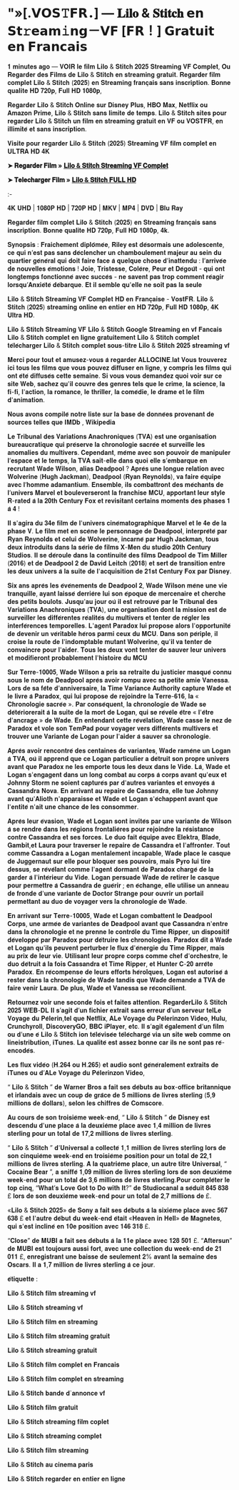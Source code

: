 # "»[.𝗩𝗢𝗦𝚃𝗙𝗥．] — 𝐋𝐢𝐥𝐨 & 𝐒𝐭𝐢𝐭𝐜𝐡 𝗲𝗻 𝗦𝘁𝚛𝗲𝗮𝗺𝚒𝗻𝗴－𝗩𝗙 [𝗙𝗥！] 𝗚𝗿𝗮𝘁𝘂𝗶𝘁 𝗲𝗻 𝗙𝗿𝗮𝗻𝗰𝗮𝗶𝘀
𝟏 𝐦𝐢𝐧𝐮𝐭𝐞𝐬 𝐚𝐠𝐨 — 𝐕𝐎𝐈𝐑 𝐥𝐞 𝐟𝐢𝐥𝐦 𝐋𝐢𝐥𝐨 & 𝐒𝐭𝐢𝐭𝐜𝐡 𝟐𝟎𝟐𝟓 𝐒𝐭𝐫𝐞𝐚𝐦𝐢𝐧𝐠 𝐕𝐅 𝐂𝐨𝐦𝐩𝐥𝐞𝐭, 𝐎𝐮 𝐑𝐞𝐠𝐚𝐫𝐝𝐞𝐫 𝐝𝐞𝐬 𝐅𝐢𝐥𝐦𝐬 𝐝𝐞 𝐋𝐢𝐥𝐨 & 𝐒𝐭𝐢𝐭𝐜𝐡 𝐞𝐧 𝐬𝐭𝐫𝐞𝐚𝐦𝐢𝐧𝐠 𝐠𝐫𝐚𝐭𝐮𝐢𝐭. 𝐑𝐞𝐠𝐚𝐫𝐝𝐞𝐫 𝐟𝐢𝐥𝐦 𝐜𝐨𝐦𝐩𝐥𝐞𝐭 𝐋𝐢𝐥𝐨 & 𝐒𝐭𝐢𝐭𝐜𝐡 (𝟐𝟎𝟐𝟓) 𝐞𝐧 𝐒𝐭𝐫𝐞𝐚𝐦𝐢𝐧𝐠 𝐟𝐫𝐚𝐧𝐜̧𝐚𝐢𝐬 𝐬𝐚𝐧𝐬 𝐢𝐧𝐬𝐜𝐫𝐢𝐩𝐭𝐢𝐨𝐧. 𝐁𝐨𝐧𝐧𝐞 𝐪𝐮𝐚𝐥𝐢𝐭𝐞 𝐇𝐃 𝟕𝟐𝟎𝐩, 𝐅𝐮𝐥𝐥 𝐇𝐃 𝟏𝟎𝟖𝟎𝐩,

𝐑𝐞𝐠𝐚𝐫𝐝𝐞𝐫 𝐋𝐢𝐥𝐨 & 𝐒𝐭𝐢𝐭𝐜𝐡 𝐎𝐧𝐥𝐢𝐧𝐞 𝐬𝐮𝐫 𝐃𝐢𝐬𝐧𝐞𝐲 𝐏𝐥𝐮𝐬, 𝐇𝐁𝐎 𝐌𝐚𝐱, 𝐍𝐞𝐭𝐟𝐥𝐢𝐱 𝐨𝐮 𝐀𝐦𝐚𝐳𝐨𝐧 𝐏𝐫𝐢𝐦𝐞, 𝐋𝐢𝐥𝐨 & 𝐒𝐭𝐢𝐭𝐜𝐡 𝐬𝐚𝐧𝐬 𝐥𝐢𝐦𝐢𝐭𝐞 𝐝𝐞 𝐭𝐞𝐦𝐩𝐬. 𝐋𝐢𝐥𝐨 & 𝐒𝐭𝐢𝐭𝐜𝐡 𝐬𝐢𝐭𝐞𝐬 𝐩𝐨𝐮𝐫 𝐫𝐞𝐠𝐚𝐫𝐝𝐞𝐫 𝐋𝐢𝐥𝐨 & 𝐒𝐭𝐢𝐭𝐜𝐡 𝐮𝐧 𝐟𝐢𝐥𝐦 𝐞𝐧 𝐬𝐭𝐫𝐞𝐚𝐦𝐢𝐧𝐠 𝐠𝐫𝐚𝐭𝐮𝐢𝐭 𝐞𝐧 𝐕𝐅 𝐨𝐮 𝐕𝐎𝐒𝐓𝐅𝐑, 𝐞𝐧 𝐢𝐥𝐥𝐢𝐦𝐢𝐭𝐞́ 𝐞𝐭 𝐬𝐚𝐧𝐬 𝐢𝐧𝐬𝐜𝐫𝐢𝐩𝐭𝐢𝐨𝐧.

𝐕𝐢𝐬𝐢𝐭𝐞 𝐩𝐨𝐮𝐫 𝐫𝐞𝐠𝐚𝐫𝐝𝐞𝐫 𝐋𝐢𝐥𝐨 & 𝐒𝐭𝐢𝐭𝐜𝐡 (𝟐𝟎𝟐𝟓) 𝐒𝐭𝐫𝐞𝐚𝐦𝐢𝐧𝐠 𝐕𝐅 𝐟𝐢𝐥𝐦 𝐜𝐨𝐦𝐩𝐥𝐞𝐭 𝐞𝐧 𝐔𝐋𝐓𝐑𝐀 𝐇𝐃 𝟒𝐊

**➤ 𝐑𝐞𝐠𝐚𝐫𝐝𝐞𝐫 𝐅𝐢𝐥𝐦 » [𝐋𝐢𝐥𝐨 & 𝐒𝐭𝐢𝐭𝐜𝐡 𝐒𝐭𝐫𝐞𝐚𝐦𝐢𝐧𝐠 𝐕𝐅 𝐂𝐨𝐦𝐩𝐥𝐞𝐭](https://cutt.ly/1rW2MQA9)**

**➤ 𝐓𝐞𝐥𝐞𝐜𝐡𝐚𝐫𝐠𝐞𝐫 𝐅𝐢𝐥𝐦 » [𝐋𝐢𝐥𝐨 & 𝐒𝐭𝐢𝐭𝐜𝐡 𝐅𝐔𝐋𝐋 𝐇𝐃](https://cutt.ly/1rW2MQA9)**

:-

𝟒𝐊 𝐔𝐇𝐃 | 𝟏𝟎𝟖𝟎𝐏 𝐇𝐃 | 𝟕𝟐𝟎𝐏 𝐇𝐃 | 𝐌𝐊𝐕 | 𝐌𝐏𝟒 | 𝐃𝐕𝐃 | 𝐁𝐥𝐮 𝐑𝐚𝐲

𝐑𝐞𝐠𝐚𝐫𝐝𝐞𝐫 𝐟𝐢𝐥𝐦 𝐜𝐨𝐦𝐩𝐥𝐞𝐭 𝐋𝐢𝐥𝐨 & 𝐒𝐭𝐢𝐭𝐜𝐡 (𝟐𝟎𝟐𝟓) 𝐞𝐧 𝐒𝐭𝐫𝐞𝐚𝐦𝐢𝐧𝐠 𝐟𝐫𝐚𝐧𝐜̧𝐚𝐢𝐬 𝐬𝐚𝐧𝐬 𝐢𝐧𝐬𝐜𝐫𝐢𝐩𝐭𝐢𝐨𝐧. 𝐁𝐨𝐧𝐧𝐞 𝐪𝐮𝐚𝐥𝐢𝐭𝐞 𝐇𝐃 𝟕𝟐𝟎𝐩, 𝐅𝐮𝐥𝐥 𝐇𝐃 𝟏𝟎𝟖𝟎𝐩, 𝟒𝐤.

𝐒𝐲𝐧𝐨𝐩𝐬𝐢𝐬 : 𝐅𝐫𝐚𝐢𝐜𝐡𝐞𝐦𝐞𝐧𝐭 𝐝𝐢𝐩𝐥𝐨̂𝐦𝐞́𝐞, 𝐑𝐢𝐥𝐞𝐲 𝐞𝐬𝐭 𝐝𝐞́𝐬𝐨𝐫𝐦𝐚𝐢𝐬 𝐮𝐧𝐞 𝐚𝐝𝐨𝐥𝐞𝐬𝐜𝐞𝐧𝐭𝐞, 𝐜𝐞 𝐪𝐮𝐢 𝐧’𝐞𝐬𝐭 𝐩𝐚𝐬 𝐬𝐚𝐧𝐬 𝐝𝐞́𝐜𝐥𝐞𝐧𝐜𝐡𝐞𝐫 𝐮𝐧 𝐜𝐡𝐚𝐦𝐛𝐨𝐮𝐥𝐞𝐦𝐞𝐧𝐭 𝐦𝐚𝐣𝐞𝐮𝐫 𝐚𝐮 𝐬𝐞𝐢𝐧 𝐝𝐮 𝐪𝐮𝐚𝐫𝐭𝐢𝐞𝐫 𝐠𝐞́𝐧𝐞́𝐫𝐚𝐥 𝐪𝐮𝐢 𝐝𝐨𝐢𝐭 𝐟𝐚𝐢𝐫𝐞 𝐟𝐚𝐜𝐞 𝐚̀ 𝐪𝐮𝐞𝐥𝐪𝐮𝐞 𝐜𝐡𝐨𝐬𝐞 𝐝’𝐢𝐧𝐚𝐭𝐭𝐞𝐧𝐝𝐮 : 𝐥’𝐚𝐫𝐫𝐢𝐯𝐞́𝐞 𝐝𝐞 𝐧𝐨𝐮𝐯𝐞𝐥𝐥𝐞𝐬 𝐞́𝐦𝐨𝐭𝐢𝐨𝐧𝐬 ! 𝐉𝐨𝐢𝐞, 𝐓𝐫𝐢𝐬𝐭𝐞𝐬𝐬𝐞, 𝐂𝐨𝐥𝐞̀𝐫𝐞, 𝐏𝐞𝐮𝐫 𝐞𝐭 𝐃𝐞́𝐠𝐨𝐮̂𝐭 - 𝐪𝐮𝐢 𝐨𝐧𝐭 𝐥𝐨𝐧𝐠𝐭𝐞𝐦𝐩𝐬 𝐟𝐨𝐧𝐜𝐭𝐢𝐨𝐧𝐧𝐞́ 𝐚𝐯𝐞𝐜 𝐬𝐮𝐜𝐜𝐞̀𝐬 - 𝐧𝐞 𝐬𝐚𝐯𝐞𝐧𝐭 𝐩𝐚𝐬 𝐭𝐫𝐨𝐩 𝐜𝐨𝐦𝐦𝐞𝐧𝐭 𝐫𝐞́𝐚𝐠𝐢𝐫 𝐥𝐨𝐫𝐬𝐪𝐮’𝐀𝐧𝐱𝐢𝐞́𝐭𝐞́ 𝐝𝐞́𝐛𝐚𝐫𝐪𝐮𝐞. 𝐄𝐭 𝐢𝐥 𝐬𝐞𝐦𝐛𝐥𝐞 𝐪𝐮'𝐞𝐥𝐥𝐞 𝐧𝐞 𝐬𝐨𝐢𝐭 𝐩𝐚𝐬 𝐥𝐚 𝐬𝐞𝐮𝐥𝐞

𝐋𝐢𝐥𝐨 & 𝐒𝐭𝐢𝐭𝐜𝐡 𝐒𝐭𝐫𝐞𝐚𝐦𝐢𝐧𝐠 𝐕𝐅 𝐂𝐨𝐦𝐩𝐥𝐞𝐭 𝐇𝐃 𝐞𝐧 𝐅𝐫𝐚𝐧𝐜̧𝐚𝐢𝐬𝐞 - 𝐕𝐨𝐬𝐭𝐅𝐑. 𝐋𝐢𝐥𝐨 & 𝐒𝐭𝐢𝐭𝐜𝐡 (𝟐𝟎𝟐𝟓) 𝐬𝐭𝐫𝐞𝐚𝐦𝐢𝐧𝐠 𝐨𝐧𝐥𝐢𝐧𝐞 𝐞𝐧 𝐞𝐧𝐭𝐢𝐞𝐫 𝐞𝐧 𝐇𝐃 𝟕𝟐𝟎𝐩, 𝐅𝐮𝐥𝐥 𝐇𝐃 𝟏𝟎𝟖𝟎𝐩, 𝟒𝐊 𝐔𝐥𝐭𝐫𝐚 𝐇𝐃.

𝐋𝐢𝐥𝐨 & 𝐒𝐭𝐢𝐭𝐜𝐡 𝐒𝐭𝐫𝐞𝐚𝐦𝐢𝐧𝐠 𝐕𝐅
𝐋𝐢𝐥𝐨 & 𝐒𝐭𝐢𝐭𝐜𝐡 𝐆𝐨𝐨𝐠𝐥𝐞 𝐒𝐭𝐫𝐞𝐚𝐦𝐢𝐧𝐠 𝐞𝐧 𝐯𝐟 𝐅𝐚𝐧𝐜𝐚𝐢𝐬
𝐋𝐢𝐥𝐨 & 𝐒𝐭𝐢𝐭𝐜𝐡 𝐜𝐨𝐦𝐩𝐥𝐞𝐭 𝐞𝐧 𝐥𝐢𝐠𝐧𝐞 𝐠𝐫𝐚𝐭𝐮𝐢𝐭𝐞𝐦𝐞𝐧𝐭
𝐋𝐢𝐥𝐨 & 𝐒𝐭𝐢𝐭𝐜𝐡 𝐜𝐨𝐦𝐩𝐥𝐞𝐭 𝐭𝐞́𝐥𝐞́𝐜𝐡𝐚𝐫𝐠𝐞𝐫
𝐋𝐢𝐥𝐨 & 𝐒𝐭𝐢𝐭𝐜𝐡 𝐜𝐨𝐦𝐩𝐥𝐞𝐭 𝐬𝐨𝐮𝐬-𝐭𝐢𝐭𝐫𝐞
𝐋𝐢𝐥𝐨 & 𝐒𝐭𝐢𝐭𝐜𝐡 𝟐𝟎𝟐𝟓 𝐬𝐭𝐫𝐞𝐚𝐦𝐢𝐧𝐠 𝐯𝐟

𝐌𝐞𝐫𝐜𝐢 𝐩𝐨𝐮𝐫 𝐭𝐨𝐮𝐭 𝐞𝐭 𝐚𝐦𝐮𝐬𝐞𝐳-𝐯𝐨𝐮𝐬 𝐚̀ 𝐫𝐞𝐠𝐚𝐫𝐝𝐞𝐫 𝐀𝐋𝐋𝐎𝐂𝐈𝐍𝐄.𝐥𝐚𝐭
𝐕𝐨𝐮𝐬 𝐭𝐫𝐨𝐮𝐯𝐞𝐫𝐞𝐳 𝐢𝐜𝐢 𝐭𝐨𝐮𝐬 𝐥𝐞𝐬 𝐟𝐢𝐥𝐦𝐬 𝐪𝐮𝐞 𝐯𝐨𝐮𝐬 𝐩𝐨𝐮𝐯𝐞𝐳 𝐝𝐢𝐟𝐟𝐮𝐬𝐞𝐫 𝐞𝐧 𝐥𝐢𝐠𝐧𝐞, 𝐲 𝐜𝐨𝐦𝐩𝐫𝐢𝐬 𝐥𝐞𝐬 𝐟𝐢𝐥𝐦𝐬 𝐪𝐮𝐢 𝐨𝐧𝐭 𝐞́𝐭𝐞́ 𝐝𝐢𝐟𝐟𝐮𝐬𝐞́𝐬 𝐜𝐞𝐭𝐭𝐞 𝐬𝐞𝐦𝐚𝐢𝐧𝐞. 𝐒𝐢 𝐯𝐨𝐮𝐬 𝐯𝐨𝐮𝐬 𝐝𝐞𝐦𝐚𝐧𝐝𝐞𝐳 𝐪𝐮𝐨𝐢 𝐯𝐨𝐢𝐫 𝐬𝐮𝐫 𝐜𝐞 𝐬𝐢𝐭𝐞 𝐖𝐞𝐛, 𝐬𝐚𝐜𝐡𝐞𝐳 𝐪𝐮'𝐢𝐥 𝐜𝐨𝐮𝐯𝐫𝐞 𝐝𝐞𝐬 𝐠𝐞𝐧𝐫𝐞𝐬 𝐭𝐞𝐥𝐬 𝐪𝐮𝐞 𝐥𝐞 𝐜𝐫𝐢𝐦𝐞, 𝐥𝐚 𝐬𝐜𝐢𝐞𝐧𝐜𝐞, 𝐥𝐚 𝐟𝐢-𝐟𝐢, 𝐥'𝐚𝐜𝐭𝐢𝐨𝐧, 𝐥𝐚 𝐫𝐨𝐦𝐚𝐧𝐜𝐞, 𝐥𝐞 𝐭𝐡𝐫𝐢𝐥𝐥𝐞𝐫, 𝐥𝐚 𝐜𝐨𝐦𝐞́𝐝𝐢𝐞, 𝐥𝐞 𝐝𝐫𝐚𝐦𝐞 𝐞𝐭 𝐥𝐞 𝐟𝐢𝐥𝐦 𝐝'𝐚𝐧𝐢𝐦𝐚𝐭𝐢𝐨𝐧.

𝐍𝐨𝐮𝐬 𝐚𝐯𝐨𝐧𝐬 𝐜𝐨𝐦𝐩𝐢𝐥𝐞́ 𝐧𝐨𝐭𝐫𝐞 𝐥𝐢𝐬𝐭𝐞 𝐬𝐮𝐫 𝐥𝐚 𝐛𝐚𝐬𝐞 𝐝𝐞 𝐝𝐨𝐧𝐧𝐞́𝐞𝐬 𝐩𝐫𝐨𝐯𝐞𝐧𝐚𝐧𝐭 𝐝𝐞 𝐬𝐨𝐮𝐫𝐜𝐞𝐬 𝐭𝐞𝐥𝐥𝐞𝐬 𝐪𝐮𝐞 𝐈𝐌𝐃𝐛 , 𝐖𝐢𝐤𝐢𝐩𝐞𝐝𝐢𝐚

𝐋𝐞 𝐓𝐫𝐢𝐛𝐮𝐧𝐚𝐥 𝐝𝐞𝐬 𝐕𝐚𝐫𝐢𝐚𝐭𝐢𝐨𝐧𝐬 𝐀𝐧𝐚𝐜𝐡𝐫𝐨𝐧𝐢𝐪𝐮𝐞𝐬 (𝐓𝐕𝐀) 𝐞𝐬𝐭 𝐮𝐧𝐞 𝐨𝐫𝐠𝐚𝐧𝐢𝐬𝐚𝐭𝐢𝐨𝐧 𝐛𝐮𝐫𝐞𝐚𝐮𝐜𝐫𝐚𝐭𝐢𝐪𝐮𝐞 𝐪𝐮𝐢 𝐩𝐫𝐞́𝐬𝐞𝐫𝐯𝐞 𝐥𝐚 𝐜𝐡𝐫𝐨𝐧𝐨𝐥𝐨𝐠𝐢𝐞 𝐬𝐚𝐜𝐫𝐞́𝐞 𝐞𝐭 𝐬𝐮𝐫𝐯𝐞𝐢𝐥𝐥𝐞 𝐥𝐞𝐬 𝐚𝐧𝐨𝐦𝐚𝐥𝐢𝐞𝐬 𝐝𝐮 𝐦𝐮𝐥𝐭𝐢𝐯𝐞𝐫𝐬. 𝐂𝐞𝐩𝐞𝐧𝐝𝐚𝐧𝐭, 𝐦𝐞̂𝐦𝐞 𝐚𝐯𝐞𝐜 𝐬𝐨𝐧 𝐩𝐨𝐮𝐯𝐨𝐢𝐫 𝐝𝐞 𝐦𝐚𝐧𝐢𝐩𝐮𝐥𝐞𝐫 𝐥’𝐞𝐬𝐩𝐚𝐜𝐞 𝐞𝐭 𝐥𝐞 𝐭𝐞𝐦𝐩𝐬, 𝐥𝐚 𝐓𝐕𝐀 𝐬𝐚𝐢𝐭-𝐞𝐥𝐥𝐞 𝐝𝐚𝐧𝐬 𝐪𝐮𝐨𝐢 𝐞𝐥𝐥𝐞 𝐬’𝐞𝐦𝐛𝐚𝐫𝐪𝐮𝐞 𝐞𝐧 𝐫𝐞𝐜𝐫𝐮𝐭𝐚𝐧𝐭 𝐖𝐚𝐝𝐞 𝐖𝐢𝐥𝐬𝐨𝐧, 𝐚𝐥𝐢𝐚𝐬 𝐃𝐞𝐚𝐝𝐩𝐨𝐨𝐥 ? 𝐀𝐩𝐫𝐞̀𝐬 𝐮𝐧𝐞 𝐥𝐨𝐧𝐠𝐮𝐞 𝐫𝐞𝐥𝐚𝐭𝐢𝐨𝐧 𝐚𝐯𝐞𝐜 𝐖𝐨𝐥𝐯𝐞𝐫𝐢𝐧𝐞 (𝐇𝐮𝐠𝐡 𝐉𝐚𝐜𝐤𝐦𝐚𝐧), 𝐃𝐞𝐚𝐝𝐩𝐨𝐨𝐥 (𝐑𝐲𝐚𝐧 𝐑𝐞𝐲𝐧𝐨𝐥𝐝𝐬), 𝐯𝐚 𝐟𝐚𝐢𝐫𝐞 𝐞́𝐪𝐮𝐢𝐩𝐞 𝐚𝐯𝐞𝐜 𝐥’𝐡𝐨𝐦𝐦𝐞 𝐚𝐝𝐚𝐦𝐚𝐧𝐭𝐢𝐮𝐦. 𝐄𝐧𝐬𝐞𝐦𝐛𝐥𝐞, 𝐢𝐥𝐬 𝐜𝐨𝐦𝐛𝐚𝐭𝐭𝐫𝐨𝐧𝐭 𝐝𝐞𝐬 𝐦𝐞́𝐜𝐡𝐚𝐧𝐭𝐬 𝐝𝐞 𝐥’𝐮𝐧𝐢𝐯𝐞𝐫𝐬 𝐌𝐚𝐫𝐯𝐞𝐥 𝐞𝐭 𝐛𝐨𝐮𝐥𝐞𝐯𝐞𝐫𝐬𝐞𝐫𝐨𝐧𝐭 𝐥𝐚 𝐟𝐫𝐚𝐧𝐜𝐡𝐢𝐬𝐞 𝐌𝐂𝐔, 𝐚𝐩𝐩𝐨𝐫𝐭𝐚𝐧𝐭 𝐥𝐞𝐮𝐫 𝐬𝐭𝐲𝐥𝐞 𝐑-𝐫𝐚𝐭𝐞𝐝 𝐚̀ 𝐥𝐚 𝟐𝟎𝐭𝐡 𝐂𝐞𝐧𝐭𝐮𝐫𝐲 𝐅𝐨𝐱 𝐞𝐭 𝐫𝐞𝐯𝐢𝐬𝐢𝐭𝐚𝐧𝐭 𝐜𝐞𝐫𝐭𝐚𝐢𝐧𝐬 𝐦𝐨𝐦𝐞𝐧𝐭𝐬 𝐝𝐞𝐬 𝐩𝐡𝐚𝐬𝐞𝐬 𝟏 𝐚̀ 𝟒 !

𝐈𝐥 𝐬'𝐚𝐠𝐢𝐫𝐚 𝐝𝐮 𝟑𝟒𝐞 𝐟𝐢𝐥𝐦 𝐝𝐞 𝐥'𝐮𝐧𝐢𝐯𝐞𝐫𝐬 𝐜𝐢𝐧𝐞́𝐦𝐚𝐭𝐨𝐠𝐫𝐚𝐩𝐡𝐢𝐪𝐮𝐞 𝐌𝐚𝐫𝐯𝐞𝐥 𝐞𝐭 𝐥𝐞 𝟒𝐞 𝐝𝐞 𝐥𝐚 𝐩𝐡𝐚𝐬𝐞 𝐕. 𝐋𝐞 𝐟𝐢𝐥𝐦 𝐦𝐞𝐭 𝐞𝐧 𝐬𝐜𝐞̀𝐧𝐞 𝐥𝐞 𝐩𝐞𝐫𝐬𝐨𝐧𝐧𝐚𝐠𝐞 𝐝𝐞 𝐃𝐞𝐚𝐝𝐩𝐨𝐨𝐥, 𝐢𝐧𝐭𝐞𝐫𝐩𝐫𝐞́𝐭𝐞́ 𝐩𝐚𝐫 𝐑𝐲𝐚𝐧 𝐑𝐞𝐲𝐧𝐨𝐥𝐝𝐬 𝐞𝐭 𝐜𝐞𝐥𝐮𝐢 𝐝𝐞 𝐖𝐨𝐥𝐯𝐞𝐫𝐢𝐧𝐞, 𝐢𝐧𝐜𝐚𝐫𝐧𝐞́ 𝐩𝐚𝐫 𝐇𝐮𝐠𝐡 𝐉𝐚𝐜𝐤𝐦𝐚𝐧, 𝐭𝐨𝐮𝐬 𝐝𝐞𝐮𝐱 𝐢𝐧𝐭𝐫𝐨𝐝𝐮𝐢𝐭𝐬 𝐝𝐚𝐧𝐬 𝐥𝐚 𝐬𝐞́𝐫𝐢𝐞 𝐝𝐞 𝐟𝐢𝐥𝐦𝐬 𝐗-𝐌𝐞𝐧 𝐝𝐮 𝐬𝐭𝐮𝐝𝐢𝐨 𝟐𝟎𝐭𝐡 𝐂𝐞𝐧𝐭𝐮𝐫𝐲 𝐒𝐭𝐮𝐝𝐢𝐨𝐬. 𝐈𝐥 𝐬𝐞 𝐝𝐞́𝐫𝐨𝐮𝐥𝐞 𝐝𝐚𝐧𝐬 𝐥𝐚 𝐜𝐨𝐧𝐭𝐢𝐧𝐮𝐢𝐭𝐞́ 𝐝𝐞𝐬 𝐟𝐢𝐥𝐦𝐬 𝐃𝐞𝐚𝐝𝐩𝐨𝐨𝐥 𝐝𝐞 𝐓𝐢𝐦 𝐌𝐢𝐥𝐥𝐞𝐫 (𝟐𝟎𝟏𝟔) 𝐞𝐭 𝐝𝐞 𝐃𝐞𝐚𝐝𝐩𝐨𝐨𝐥 𝟐 𝐝𝐞 𝐃𝐚𝐯𝐢𝐝 𝐋𝐞𝐢𝐭𝐜𝐡 (𝟐𝟎𝟏𝟖) 𝐞𝐭 𝐬𝐞𝐫𝐭 𝐝𝐞 𝐭𝐫𝐚𝐧𝐬𝐢𝐭𝐢𝐨𝐧 𝐞𝐧𝐭𝐫𝐞 𝐥𝐞𝐬 𝐝𝐞𝐮𝐱 𝐮𝐧𝐢𝐯𝐞𝐫𝐬 𝐚̀ 𝐥𝐚 𝐬𝐮𝐢𝐭𝐞 𝐝𝐞 𝐥'𝐚𝐜𝐪𝐮𝐢𝐬𝐢𝐭𝐢𝐨𝐧 𝐝𝐞 𝟐𝟏𝐬𝐭 𝐂𝐞𝐧𝐭𝐮𝐫𝐲 𝐅𝐨𝐱 𝐩𝐚𝐫 𝐃𝐢𝐬𝐧𝐞𝐲.

𝐒𝐢𝐱 𝐚𝐧𝐬 𝐚𝐩𝐫𝐞̀𝐬 𝐥𝐞𝐬 𝐞́𝐯𝐞́𝐧𝐞𝐦𝐞𝐧𝐭𝐬 𝐝𝐞 𝐃𝐞𝐚𝐝𝐩𝐨𝐨𝐥 𝟐, 𝐖𝐚𝐝𝐞 𝐖𝐢𝐥𝐬𝐨𝐧 𝐦𝐞̀𝐧𝐞 𝐮𝐧𝐞 𝐯𝐢𝐞 𝐭𝐫𝐚𝐧𝐪𝐮𝐢𝐥𝐥𝐞, 𝐚𝐲𝐚𝐧𝐭 𝐥𝐚𝐢𝐬𝐬𝐞́ 𝐝𝐞𝐫𝐫𝐢𝐞̀𝐫𝐞 𝐥𝐮𝐢 𝐬𝐨𝐧 𝐞́𝐩𝐨𝐪𝐮𝐞 𝐝𝐞 𝐦𝐞𝐫𝐜𝐞𝐧𝐚𝐢𝐫𝐞 𝐞𝐭 𝐜𝐡𝐞𝐫𝐜𝐡𝐞 𝐝𝐞𝐬 𝐩𝐞𝐭𝐢𝐭𝐬 𝐛𝐨𝐮𝐥𝐨𝐭𝐬. 𝐉𝐮𝐬𝐪𝐮'𝐚𝐮 𝐣𝐨𝐮𝐫 𝐨𝐮̀ 𝐢𝐥 𝐞𝐬𝐭 𝐫𝐞𝐭𝐫𝐨𝐮𝐯𝐞́ 𝐩𝐚𝐫 𝐥𝐞 𝐓𝐫𝐢𝐛𝐮𝐧𝐚𝐥 𝐝𝐞𝐬 𝐕𝐚𝐫𝐢𝐚𝐭𝐢𝐨𝐧𝐬 𝐀𝐧𝐚𝐜𝐡𝐫𝐨𝐧𝐢𝐪𝐮𝐞𝐬 (𝐓𝐕𝐀), 𝐮𝐧𝐞 𝐨𝐫𝐠𝐚𝐧𝐢𝐬𝐚𝐭𝐢𝐨𝐧 𝐝𝐨𝐧𝐭 𝐥𝐚 𝐦𝐢𝐬𝐬𝐢𝐨𝐧 𝐞𝐬𝐭 𝐝𝐞 𝐬𝐮𝐫𝐯𝐞𝐢𝐥𝐥𝐞𝐫 𝐥𝐞𝐬 𝐝𝐢𝐟𝐟𝐞́𝐫𝐞𝐧𝐭𝐞𝐬 𝐫𝐞́𝐚𝐥𝐢𝐭𝐞́𝐬 𝐝𝐮 𝐦𝐮𝐥𝐭𝐢𝐯𝐞𝐫𝐬 𝐞𝐭 𝐭𝐞𝐧𝐭𝐞𝐫 𝐝𝐞 𝐫𝐞́𝐠𝐥𝐞𝐫 𝐥𝐞𝐬 𝐢𝐧𝐭𝐞𝐫𝐟𝐞́𝐫𝐞𝐧𝐜𝐞𝐬 𝐭𝐞𝐦𝐩𝐨𝐫𝐞𝐥𝐥𝐞𝐬. 𝐋'𝐚𝐠𝐞𝐧𝐭 𝐏𝐚𝐫𝐚𝐝𝐨𝐱 𝐥𝐮𝐢 𝐩𝐫𝐨𝐩𝐨𝐬𝐞 𝐚𝐥𝐨𝐫𝐬 𝐥'𝐨𝐩𝐩𝐨𝐫𝐭𝐮𝐧𝐢𝐭𝐞́ 𝐝𝐞 𝐝𝐞𝐯𝐞𝐧𝐢𝐫 𝐮𝐧 𝐯𝐞́𝐫𝐢𝐭𝐚𝐛𝐥𝐞 𝐡𝐞́𝐫𝐨𝐬 𝐩𝐚𝐫𝐦𝐢 𝐜𝐞𝐮𝐱 𝐝𝐮 𝐌𝐂𝐔. 𝐃𝐚𝐧𝐬 𝐬𝐨𝐧 𝐩𝐞́𝐫𝐢𝐩𝐥𝐞, 𝐢𝐥 𝐜𝐫𝐨𝐢𝐬𝐞 𝐥𝐚 𝐫𝐨𝐮𝐭𝐞 𝐝𝐞 𝐥'𝐢𝐧𝐝𝐨𝐦𝐩𝐭𝐚𝐛𝐥𝐞 𝐦𝐮𝐭𝐚𝐧𝐭 𝐖𝐨𝐥𝐯𝐞𝐫𝐢𝐧𝐞, 𝐪𝐮'𝐢𝐥 𝐯𝐚 𝐭𝐞𝐧𝐭𝐞𝐫 𝐝𝐞 𝐜𝐨𝐧𝐯𝐚𝐢𝐧𝐜𝐫𝐞 𝐩𝐨𝐮𝐫 𝐥'𝐚𝐢𝐝𝐞𝐫. 𝐓𝐨𝐮𝐬 𝐥𝐞𝐬 𝐝𝐞𝐮𝐱 𝐯𝐨𝐧𝐭 𝐭𝐞𝐧𝐭𝐞𝐫 𝐝𝐞 𝐬𝐚𝐮𝐯𝐞𝐫 𝐥𝐞𝐮𝐫 𝐮𝐧𝐢𝐯𝐞𝐫𝐬 𝐞𝐭 𝐦𝐨𝐝𝐢𝐟𝐢𝐞𝐫𝐨𝐧𝐭 𝐩𝐫𝐨𝐛𝐚𝐛𝐥𝐞𝐦𝐞𝐧𝐭 𝐥'𝐡𝐢𝐬𝐭𝐨𝐢𝐫𝐞 𝐝𝐮 𝐌𝐂𝐔

𝐒𝐮𝐫 𝐓𝐞𝐫𝐫𝐞-𝟏𝟎𝟎𝟎𝟓, 𝐖𝐚𝐝𝐞 𝐖𝐢𝐥𝐬𝐨𝐧 𝐚 𝐩𝐫𝐢𝐬 𝐬𝐚 𝐫𝐞𝐭𝐫𝐚𝐢𝐭𝐞 𝐝𝐮 𝐣𝐮𝐬𝐭𝐢𝐜𝐢𝐞𝐫 𝐦𝐚𝐬𝐪𝐮𝐞́ 𝐜𝐨𝐧𝐧𝐮 𝐬𝐨𝐮𝐬 𝐥𝐞 𝐧𝐨𝐦 𝐝𝐞 𝐃𝐞𝐚𝐝𝐩𝐨𝐨𝐥 𝐚𝐩𝐫𝐞̀𝐬 𝐚𝐯𝐨𝐢𝐫 𝐫𝐨𝐦𝐩𝐮 𝐚𝐯𝐞𝐜 𝐬𝐚 𝐩𝐞𝐭𝐢𝐭𝐞 𝐚𝐦𝐢𝐞 𝐕𝐚𝐧𝐞𝐬𝐬𝐚. 𝐋𝐨𝐫𝐬 𝐝𝐞 𝐬𝐚 𝐟𝐞̂𝐭𝐞 𝐝'𝐚𝐧𝐧𝐢𝐯𝐞𝐫𝐬𝐚𝐢𝐫𝐞, 𝐥𝐚 𝐓𝐢𝐦𝐞 𝐕𝐚𝐫𝐢𝐚𝐧𝐜𝐞 𝐀𝐮𝐭𝐡𝐨𝐫𝐢𝐭𝐲 𝐜𝐚𝐩𝐭𝐮𝐫𝐞 𝐖𝐚𝐝𝐞 𝐞𝐭 𝐥𝐞 𝐥𝐢𝐯𝐫𝐞 𝐚̀ 𝐏𝐚𝐫𝐚𝐝𝐨𝐱, 𝐪𝐮𝐢 𝐥𝐮𝐢 𝐩𝐫𝐨𝐩𝐨𝐬𝐞 𝐝𝐞 𝐫𝐞𝐣𝐨𝐢𝐧𝐝𝐫𝐞 𝐥𝐚 𝐓𝐞𝐫𝐫𝐞-𝟔𝟏𝟔, 𝐥𝐚 « 𝐂𝐡𝐫𝐨𝐧𝐨𝐥𝐨𝐠𝐢𝐞 𝐬𝐚𝐜𝐫𝐞́𝐞 ». 𝐏𝐚𝐫 𝐜𝐨𝐧𝐬𝐞́𝐪𝐮𝐞𝐧𝐭, 𝐥𝐚 𝐜𝐡𝐫𝐨𝐧𝐨𝐥𝐨𝐠𝐢𝐞 𝐝𝐞 𝐖𝐚𝐝𝐞 𝐬𝐞 𝐝𝐞́𝐭𝐞́𝐫𝐢𝐨𝐫𝐞𝐫𝐚𝐢𝐭 𝐚̀ 𝐥𝐚 𝐬𝐮𝐢𝐭𝐞 𝐝𝐞 𝐥𝐚 𝐦𝐨𝐫𝐭 𝐝𝐞 𝐋𝐨𝐠𝐚𝐧, 𝐪𝐮𝐢 𝐬𝐞 𝐫𝐞́𝐯𝐞̀𝐥𝐞 𝐞̂𝐭𝐫𝐞 « 𝐥'𝐞̂𝐭𝐫𝐞 𝐝'𝐚𝐧𝐜𝐫𝐚𝐠𝐞 » 𝐝𝐞 𝐖𝐚𝐝𝐞. 𝐄𝐧 𝐞𝐧𝐭𝐞𝐧𝐝𝐚𝐧𝐭 𝐜𝐞𝐭𝐭𝐞 𝐫𝐞́𝐯𝐞́𝐥𝐚𝐭𝐢𝐨𝐧, 𝐖𝐚𝐝𝐞 𝐜𝐚𝐬𝐬𝐞 𝐥𝐞 𝐧𝐞𝐳 𝐝𝐞 𝐏𝐚𝐫𝐚𝐝𝐨𝐱 𝐞𝐭 𝐯𝐨𝐥𝐞 𝐬𝐨𝐧 𝐓𝐞𝐦𝐏𝐚𝐝 𝐩𝐨𝐮𝐫 𝐯𝐨𝐲𝐚𝐠𝐞𝐫 𝐯𝐞𝐫𝐬 𝐝𝐢𝐟𝐟𝐞́𝐫𝐞𝐧𝐭𝐬 𝐦𝐮𝐥𝐭𝐢𝐯𝐞𝐫𝐬 𝐞𝐭 𝐭𝐫𝐨𝐮𝐯𝐞𝐫 𝐮𝐧𝐞 𝐕𝐚𝐫𝐢𝐚𝐧𝐭𝐞 𝐝𝐞 𝐋𝐨𝐠𝐚𝐧 𝐩𝐨𝐮𝐫 𝐥'𝐚𝐢𝐝𝐞𝐫 𝐚̀ 𝐬𝐚𝐮𝐯𝐞𝐫 𝐬𝐚 𝐜𝐡𝐫𝐨𝐧𝐨𝐥𝐨𝐠𝐢𝐞.

𝐀𝐩𝐫𝐞̀𝐬 𝐚𝐯𝐨𝐢𝐫 𝐫𝐞𝐧𝐜𝐨𝐧𝐭𝐫𝐞́ 𝐝𝐞𝐬 𝐜𝐞𝐧𝐭𝐚𝐢𝐧𝐞𝐬 𝐝𝐞 𝐯𝐚𝐫𝐢𝐚𝐧𝐭𝐞𝐬, 𝐖𝐚𝐝𝐞 𝐫𝐚𝐦𝐞̀𝐧𝐞 𝐮𝐧 𝐋𝐨𝐠𝐚𝐧 𝐚̀ 𝐓𝐕𝐀, 𝐨𝐮̀ 𝐢𝐥 𝐚𝐩𝐩𝐫𝐞𝐧𝐝 𝐪𝐮𝐞 𝐜𝐞 𝐋𝐨𝐠𝐚𝐧 𝐩𝐚𝐫𝐭𝐢𝐜𝐮𝐥𝐢𝐞𝐫 𝐚 𝐝𝐞́𝐭𝐫𝐮𝐢𝐭 𝐬𝐨𝐧 𝐩𝐫𝐨𝐩𝐫𝐞 𝐮𝐧𝐢𝐯𝐞𝐫𝐬 𝐚𝐯𝐚𝐧𝐭 𝐪𝐮𝐞 𝐏𝐚𝐫𝐚𝐝𝐨𝐱 𝐧𝐞 𝐥𝐞𝐬 𝐞𝐦𝐩𝐨𝐫𝐭𝐞 𝐭𝐨𝐮𝐬 𝐥𝐞𝐬 𝐝𝐞𝐮𝐱 𝐝𝐚𝐧𝐬 𝐥𝐞 𝐕𝐢𝐝𝐞. 𝐋𝐚̀, 𝐖𝐚𝐝𝐞 𝐞𝐭 𝐋𝐨𝐠𝐚𝐧 𝐬'𝐞𝐧𝐠𝐚𝐠𝐞𝐧𝐭 𝐝𝐚𝐧𝐬 𝐮𝐧 𝐥𝐨𝐧𝐠 𝐜𝐨𝐦𝐛𝐚𝐭 𝐚𝐮 𝐜𝐨𝐫𝐩𝐬 𝐚̀ 𝐜𝐨𝐫𝐩𝐬 𝐚𝐯𝐚𝐧𝐭 𝐪𝐮'𝐞𝐮𝐱 𝐞𝐭 𝐉𝐨𝐡𝐧𝐧𝐲 𝐒𝐭𝐨𝐫𝐦 𝐧𝐞 𝐬𝐨𝐢𝐞𝐧𝐭 𝐜𝐚𝐩𝐭𝐮𝐫𝐞́𝐬 𝐩𝐚𝐫 𝐝'𝐚𝐮𝐭𝐫𝐞𝐬 𝐯𝐚𝐫𝐢𝐚𝐧𝐭𝐞𝐬 𝐞𝐭 𝐞𝐧𝐯𝐨𝐲𝐞́𝐬 𝐚̀ 𝐂𝐚𝐬𝐬𝐚𝐧𝐝𝐫𝐚 𝐍𝐨𝐯𝐚. 𝐄𝐧 𝐚𝐫𝐫𝐢𝐯𝐚𝐧𝐭 𝐚𝐮 𝐫𝐞𝐩𝐚𝐢𝐫𝐞 𝐝𝐞 𝐂𝐚𝐬𝐬𝐚𝐧𝐝𝐫𝐚, 𝐞𝐥𝐥𝐞 𝐭𝐮𝐞 𝐉𝐨𝐡𝐧𝐧𝐲 𝐚𝐯𝐚𝐧𝐭 𝐪𝐮'𝐀𝐥𝐢𝐨𝐭𝐡 𝐧'𝐚𝐩𝐩𝐚𝐫𝐚𝐢𝐬𝐬𝐞 𝐞𝐭 𝐖𝐚𝐝𝐞 𝐞𝐭 𝐋𝐨𝐠𝐚𝐧 𝐬'𝐞́𝐜𝐡𝐚𝐩𝐩𝐞𝐧𝐭 𝐚𝐯𝐚𝐧𝐭 𝐪𝐮𝐞 𝐥'𝐞𝐧𝐭𝐢𝐭𝐞́ 𝐧'𝐚𝐢𝐭 𝐮𝐧𝐞 𝐜𝐡𝐚𝐧𝐜𝐞 𝐝𝐞 𝐥𝐞𝐬 𝐜𝐨𝐧𝐬𝐨𝐦𝐦𝐞𝐫.

𝐀𝐩𝐫𝐞̀𝐬 𝐥𝐞𝐮𝐫 𝐞́𝐯𝐚𝐬𝐢𝐨𝐧, 𝐖𝐚𝐝𝐞 𝐞𝐭 𝐋𝐨𝐠𝐚𝐧 𝐬𝐨𝐧𝐭 𝐢𝐧𝐯𝐢𝐭𝐞́𝐬 𝐩𝐚𝐫 𝐮𝐧𝐞 𝐯𝐚𝐫𝐢𝐚𝐧𝐭𝐞 𝐝𝐞 𝐖𝐢𝐥𝐬𝐨𝐧 𝐚̀ 𝐬𝐞 𝐫𝐞𝐧𝐝𝐫𝐞 𝐝𝐚𝐧𝐬 𝐥𝐞𝐬 𝐫𝐞́𝐠𝐢𝐨𝐧𝐬 𝐟𝐫𝐨𝐧𝐭𝐚𝐥𝐢𝐞̀𝐫𝐞𝐬 𝐩𝐨𝐮𝐫 𝐫𝐞𝐣𝐨𝐢𝐧𝐝𝐫𝐞 𝐥𝐚 𝐫𝐞́𝐬𝐢𝐬𝐭𝐚𝐧𝐜𝐞 𝐜𝐨𝐧𝐭𝐫𝐞 𝐂𝐚𝐬𝐬𝐚𝐧𝐝𝐫𝐚 𝐞𝐭 𝐬𝐞𝐬 𝐟𝐨𝐫𝐜𝐞𝐬. 𝐋𝐞 𝐝𝐮𝐨 𝐟𝐚𝐢𝐭 𝐞́𝐪𝐮𝐢𝐩𝐞 𝐚𝐯𝐞𝐜 𝐄𝐥𝐞𝐤𝐭𝐫𝐚, 𝐁𝐥𝐚𝐝𝐞, 𝐆𝐚𝐦𝐛𝐢𝐭,𝐞𝐭 𝐋𝐚𝐮𝐫𝐚 𝐩𝐨𝐮𝐫 𝐭𝐫𝐚𝐯𝐞𝐫𝐬𝐞𝐫 𝐥𝐞 𝐫𝐞𝐩𝐚𝐢𝐫𝐞 𝐝𝐞 𝐂𝐚𝐬𝐬𝐚𝐧𝐝𝐫𝐚 𝐞𝐭 𝐥'𝐚𝐟𝐟𝐫𝐨𝐧𝐭𝐞𝐫. 𝐓𝐨𝐮𝐭 𝐜𝐨𝐦𝐦𝐞 𝐂𝐚𝐬𝐬𝐚𝐧𝐝𝐫𝐚 𝐚 𝐋𝐨𝐠𝐚𝐧 𝐦𝐞𝐧𝐭𝐚𝐥𝐞𝐦𝐞𝐧𝐭 𝐢𝐧𝐜𝐚𝐩𝐚𝐛𝐥𝐞, 𝐖𝐚𝐝𝐞 𝐩𝐥𝐚𝐜𝐞 𝐥𝐞 𝐜𝐚𝐬𝐪𝐮𝐞 𝐝𝐞 𝐉𝐮𝐠𝐠𝐞𝐫𝐧𝐚𝐮𝐭 𝐬𝐮𝐫 𝐞𝐥𝐥𝐞 𝐩𝐨𝐮𝐫 𝐛𝐥𝐨𝐪𝐮𝐞𝐫 𝐬𝐞𝐬 𝐩𝐨𝐮𝐯𝐨𝐢𝐫𝐬, 𝐦𝐚𝐢𝐬 𝐏𝐲𝐫𝐨 𝐥𝐮𝐢 𝐭𝐢𝐫𝐞 𝐝𝐞𝐬𝐬𝐮𝐬, 𝐬𝐞 𝐫𝐞́𝐯𝐞́𝐥𝐚𝐧𝐭 𝐜𝐨𝐦𝐦𝐞 𝐥'𝐚𝐠𝐞𝐧𝐭 𝐝𝐨𝐫𝐦𝐚𝐧𝐭 𝐝𝐞 𝐏𝐚𝐫𝐚𝐝𝐨𝐱 𝐜𝐡𝐚𝐫𝐠𝐞́ 𝐝𝐞 𝐥𝐚 𝐠𝐚𝐫𝐝𝐞𝐫 𝐚̀ 𝐥'𝐢𝐧𝐭𝐞́𝐫𝐢𝐞𝐮𝐫 𝐝𝐮 𝐕𝐢𝐝𝐞. 𝐋𝐨𝐠𝐚𝐧 𝐩𝐞𝐫𝐬𝐮𝐚𝐝𝐞 𝐖𝐚𝐝𝐞 𝐝𝐞 𝐫𝐞𝐭𝐢𝐫𝐞𝐫 𝐥𝐞 𝐜𝐚𝐬𝐪𝐮𝐞 𝐩𝐨𝐮𝐫 𝐩𝐞𝐫𝐦𝐞𝐭𝐭𝐫𝐞 𝐚̀ 𝐂𝐚𝐬𝐬𝐚𝐧𝐝𝐫𝐚 𝐝𝐞 𝐠𝐮𝐞́𝐫𝐢𝐫 ; 𝐞𝐧 𝐞́𝐜𝐡𝐚𝐧𝐠𝐞, 𝐞𝐥𝐥𝐞 𝐮𝐭𝐢𝐥𝐢𝐬𝐞 𝐮𝐧 𝐚𝐧𝐧𝐞𝐚𝐮 𝐝𝐞 𝐟𝐫𝐨𝐧𝐝𝐞 𝐝'𝐮𝐧𝐞 𝐯𝐚𝐫𝐢𝐚𝐧𝐭𝐞 𝐝𝐞 𝐃𝐨𝐜𝐭𝐨𝐫 𝐒𝐭𝐫𝐚𝐧𝐠𝐞 𝐩𝐨𝐮𝐫 𝐨𝐮𝐯𝐫𝐢𝐫 𝐮𝐧 𝐩𝐨𝐫𝐭𝐚𝐢𝐥 𝐩𝐞𝐫𝐦𝐞𝐭𝐭𝐚𝐧𝐭 𝐚𝐮 𝐝𝐮𝐨 𝐝𝐞 𝐯𝐨𝐲𝐚𝐠𝐞𝐫 𝐯𝐞𝐫𝐬 𝐥𝐚 𝐜𝐡𝐫𝐨𝐧𝐨𝐥𝐨𝐠𝐢𝐞 𝐝𝐞 𝐖𝐚𝐝𝐞.

𝐄𝐧 𝐚𝐫𝐫𝐢𝐯𝐚𝐧𝐭 𝐬𝐮𝐫 𝐓𝐞𝐫𝐫𝐞-𝟏𝟎𝟎𝟎𝟓, 𝐖𝐚𝐝𝐞 𝐞𝐭 𝐋𝐨𝐠𝐚𝐧 𝐜𝐨𝐦𝐛𝐚𝐭𝐭𝐞𝐧𝐭 𝐥𝐞 𝐃𝐞𝐚𝐝𝐩𝐨𝐨𝐥 𝐂𝐨𝐫𝐩𝐬, 𝐮𝐧𝐞 𝐚𝐫𝐦𝐞́𝐞 𝐝𝐞 𝐯𝐚𝐫𝐢𝐚𝐧𝐭𝐞𝐬 𝐝𝐞 𝐃𝐞𝐚𝐝𝐩𝐨𝐨𝐥 𝐚𝐯𝐚𝐧𝐭 𝐪𝐮𝐞 𝐂𝐚𝐬𝐬𝐚𝐧𝐝𝐫𝐚 𝐧'𝐞𝐧𝐭𝐫𝐞 𝐝𝐚𝐧𝐬 𝐥𝐚 𝐜𝐡𝐫𝐨𝐧𝐨𝐥𝐨𝐠𝐢𝐞 𝐞𝐭 𝐧𝐞 𝐩𝐫𝐞𝐧𝐧𝐞 𝐥𝐞 𝐜𝐨𝐧𝐭𝐫𝐨̂𝐥𝐞 𝐝𝐮 𝐓𝐢𝐦𝐞 𝐑𝐢𝐩𝐩𝐞𝐫, 𝐮𝐧 𝐝𝐢𝐬𝐩𝐨𝐬𝐢𝐭𝐢𝐟 𝐝𝐞́𝐯𝐞𝐥𝐨𝐩𝐩𝐞́ 𝐩𝐚𝐫 𝐏𝐚𝐫𝐚𝐝𝐨𝐱 𝐩𝐨𝐮𝐫 𝐝𝐞́𝐭𝐫𝐮𝐢𝐫𝐞 𝐥𝐞𝐬 𝐜𝐡𝐫𝐨𝐧𝐨𝐥𝐨𝐠𝐢𝐞𝐬. 𝐏𝐚𝐫𝐚𝐝𝐨𝐱 𝐝𝐢𝐭 𝐚̀ 𝐖𝐚𝐝𝐞 𝐞𝐭 𝐋𝐨𝐠𝐚𝐧 𝐪𝐮'𝐢𝐥𝐬 𝐩𝐞𝐮𝐯𝐞𝐧𝐭 𝐩𝐞𝐫𝐭𝐮𝐫𝐛𝐞𝐫 𝐥𝐞 𝐟𝐥𝐮𝐱 𝐝'𝐞́𝐧𝐞𝐫𝐠𝐢𝐞 𝐝𝐮 𝐓𝐢𝐦𝐞 𝐑𝐢𝐩𝐩𝐞𝐫, 𝐦𝐚𝐢𝐬 𝐚𝐮 𝐩𝐫𝐢𝐱 𝐝𝐞 𝐥𝐞𝐮𝐫 𝐯𝐢𝐞. 𝐔𝐭𝐢𝐥𝐢𝐬𝐚𝐧𝐭 𝐥𝐞𝐮𝐫 𝐩𝐫𝐨𝐩𝐫𝐞 𝐜𝐨𝐫𝐩𝐬 𝐜𝐨𝐦𝐦𝐞 𝐜𝐡𝐞𝐟 𝐝'𝐨𝐫𝐜𝐡𝐞𝐬𝐭𝐫𝐞, 𝐥𝐞 𝐝𝐮𝐨 𝐝𝐞́𝐭𝐫𝐮𝐢𝐭 𝐚̀ 𝐥𝐚 𝐟𝐨𝐢𝐬 𝐂𝐚𝐬𝐬𝐚𝐧𝐝𝐫𝐚 𝐞𝐭 𝐓𝐢𝐦𝐞 𝐑𝐢𝐩𝐩𝐞𝐫, 𝐞𝐭 𝐇𝐮𝐧𝐭𝐞𝐫 𝐂-𝟐𝟎 𝐚𝐫𝐫𝐞̂𝐭𝐞 𝐏𝐚𝐫𝐚𝐝𝐨𝐱. 𝐄𝐧 𝐫𝐞́𝐜𝐨𝐦𝐩𝐞𝐧𝐬𝐞 𝐝𝐞 𝐥𝐞𝐮𝐫𝐬 𝐞𝐟𝐟𝐨𝐫𝐭𝐬 𝐡𝐞́𝐫𝐨𝐢̈𝐪𝐮𝐞𝐬, 𝐋𝐨𝐠𝐚𝐧 𝐞𝐬𝐭 𝐚𝐮𝐭𝐨𝐫𝐢𝐬𝐞́ 𝐚̀ 𝐫𝐞𝐬𝐭𝐞𝐫 𝐝𝐚𝐧𝐬 𝐥𝐚 𝐜𝐡𝐫𝐨𝐧𝐨𝐥𝐨𝐠𝐢𝐞 𝐝𝐞 𝐖𝐚𝐝𝐞 𝐭𝐚𝐧𝐝𝐢𝐬 𝐪𝐮𝐞 𝐖𝐚𝐝𝐞 𝐝𝐞𝐦𝐚𝐧𝐝𝐞 𝐚̀ 𝐓𝐕𝐀 𝐝𝐞 𝐟𝐚𝐢𝐫𝐞 𝐯𝐞𝐧𝐢𝐫 𝐋𝐚𝐮𝐫𝐚. 𝐃𝐞 𝐩𝐥𝐮𝐬, 𝐖𝐚𝐝𝐞 𝐞𝐭 𝐕𝐚𝐧𝐞𝐬𝐬𝐚 𝐬𝐞 𝐫𝐞́𝐜𝐨𝐧𝐜𝐢𝐥𝐢𝐞𝐧𝐭.

𝐑𝐞𝐭𝐨𝐮𝐫𝐧𝐞𝐳 𝐯𝐨𝐢𝐫 𝐮𝐧𝐞 𝐬𝐞𝐜𝐨𝐧𝐝𝐞 𝐟𝐨𝐢𝐬 𝐞𝐭 𝐟𝐚𝐢𝐭𝐞𝐬 𝐚𝐭𝐭𝐞𝐧𝐭𝐢𝐨𝐧. 𝐑𝐞𝐠𝐚𝐫𝐝𝐞𝐫𝐋𝐢𝐥𝐨 & 𝐒𝐭𝐢𝐭𝐜𝐡 𝟐𝟎𝟐𝟓 𝐖𝐄𝐁-𝐃𝐋 𝐈𝐥 𝐬’𝐚𝐠𝐢𝐭 𝐝’𝐮𝐧 𝐟𝐢𝐜𝐡𝐢𝐞𝐫 𝐞𝐱𝐭𝐫𝐚𝐢𝐭 𝐬𝐚𝐧𝐬 𝐞𝐫𝐫𝐞𝐮𝐫 𝐝’𝐮𝐧 𝐬𝐞𝐫𝐯𝐞𝐮𝐫 𝐭𝐞𝐥𝐋𝐞 𝐕𝐨𝐲𝐚𝐠𝐞 𝐝𝐮 𝐏𝐞̀𝐥𝐞𝐫𝐢𝐧,𝐭𝐞𝐥 𝐪𝐮𝐞 𝐍𝐞𝐭𝐟𝐥𝐢𝐱, 𝐀𝐋𝐞 𝐕𝐨𝐲𝐚𝐠𝐞 𝐝𝐮 𝐏𝐞̀𝐥𝐞𝐫𝐢𝐧𝐳𝐨𝐧 𝐕𝐢𝐝𝐞𝐨, 𝐇𝐮𝐥𝐮, 𝐂𝐫𝐮𝐧𝐜𝐡𝐲𝐫𝐨𝐥𝐥, 𝐃𝐢𝐬𝐜𝐨𝐯𝐞𝐫𝐲𝐆𝐎, 𝐁𝐁𝐂 𝐢𝐏𝐥𝐚𝐲𝐞𝐫, 𝐞𝐭𝐜. 𝐈𝐥 𝐬’𝐚𝐠𝐢𝐭 𝐞́𝐠𝐚𝐥𝐞𝐦𝐞𝐧𝐭 𝐝’𝐮𝐧 𝐟𝐢𝐥𝐦 𝐨𝐮 𝐝’𝐮𝐧𝐞 𝐞́ 𝐋𝐢𝐥𝐨 & 𝐒𝐭𝐢𝐭𝐜𝐡 𝐢𝐨𝐧 𝐭𝐞́𝐥𝐞́𝐯𝐢𝐬𝐞́𝐞 𝐭𝐞́𝐥𝐞́𝐜𝐡𝐚𝐫𝐠𝐞́ 𝐯𝐢𝐚 𝐮𝐧 𝐬𝐢𝐭𝐞 𝐰𝐞𝐛 𝐜𝐨𝐦𝐦𝐞 𝐨𝐧 𝐥𝐢𝐧𝐞𝐢𝐬𝐭𝐫𝐢𝐛𝐮𝐭𝐢𝐨𝐧, 𝐢𝐓𝐮𝐧𝐞𝐬. 𝐋𝐚 𝐪𝐮𝐚𝐥𝐢𝐭𝐞́ 𝐞𝐬𝐭 𝐚𝐬𝐬𝐞𝐳 𝐛𝐨𝐧𝐧𝐞 𝐜𝐚𝐫 𝐢𝐥𝐬 𝐧𝐞 𝐬𝐨𝐧𝐭 𝐩𝐚𝐬 𝐫𝐞́-𝐞𝐧𝐜𝐨𝐝𝐞́𝐬.

𝐋𝐞𝐬 𝐟𝐥𝐮𝐱 𝐯𝐢𝐝𝐞́𝐨 (𝐇.𝟐𝟔𝟒 𝐨𝐮 𝐇.𝟐𝟔𝟓) 𝐞𝐭 𝐚𝐮𝐝𝐢𝐨 𝐬𝐨𝐧𝐭 𝐠𝐞́𝐧𝐞́𝐫𝐚𝐥𝐞𝐦𝐞𝐧𝐭 𝐞𝐱𝐭𝐫𝐚𝐢𝐭𝐬 𝐝𝐞 𝐢𝐓𝐮𝐧𝐞𝐬 𝐨𝐮 𝐝’𝐀𝐋𝐞 𝐕𝐨𝐲𝐚𝐠𝐞 𝐝𝐮 𝐏𝐞̀𝐥𝐞𝐫𝐢𝐧𝐳𝐨𝐧 𝐕𝐢𝐝𝐞𝐨,

“ 𝐋𝐢𝐥𝐨 & 𝐒𝐭𝐢𝐭𝐜𝐡 ” 𝐝𝐞 𝐖𝐚𝐫𝐧𝐞𝐫 𝐁𝐫𝐨𝐬 𝐚 𝐟𝐚𝐢𝐭 𝐬𝐞𝐬 𝐝𝐞́𝐛𝐮𝐭𝐬 𝐚𝐮 𝐛𝐨𝐱-𝐨𝐟𝐟𝐢𝐜𝐞 𝐛𝐫𝐢𝐭𝐚𝐧𝐧𝐢𝐪𝐮𝐞 𝐞𝐭 𝐢𝐫𝐥𝐚𝐧𝐝𝐚𝐢𝐬 𝐚𝐯𝐞𝐜 𝐮𝐧 𝐜𝐨𝐮𝐩 𝐝𝐞 𝐠𝐫𝐚̂𝐜𝐞 𝐝𝐞 𝟓 𝐦𝐢𝐥𝐥𝐢𝐨𝐧𝐬 𝐝𝐞 𝐥𝐢𝐯𝐫𝐞𝐬 𝐬𝐭𝐞𝐫𝐥𝐢𝐧𝐠 (𝟓,𝟗 𝐦𝐢𝐥𝐥𝐢𝐨𝐧𝐬 𝐝𝐞 𝐝𝐨𝐥𝐥𝐚𝐫𝐬), 𝐬𝐞𝐥𝐨𝐧 𝐥𝐞𝐬 𝐜𝐡𝐢𝐟𝐟𝐫𝐞𝐬 𝐝𝐞 𝐂𝐨𝐦𝐬𝐜𝐨𝐫𝐞.

𝐀𝐮 𝐜𝐨𝐮𝐫𝐬 𝐝𝐞 𝐬𝐨𝐧 𝐭𝐫𝐨𝐢𝐬𝐢𝐞̀𝐦𝐞 𝐰𝐞𝐞𝐤-𝐞𝐧𝐝, “ 𝐋𝐢𝐥𝐨 & 𝐒𝐭𝐢𝐭𝐜𝐡 ” 𝐝𝐞 𝐃𝐢𝐬𝐧𝐞𝐲 𝐞𝐬𝐭 𝐝𝐞𝐬𝐜𝐞𝐧𝐝𝐮 𝐝'𝐮𝐧𝐞 𝐩𝐥𝐚𝐜𝐞 𝐚̀ 𝐥𝐚 𝐝𝐞𝐮𝐱𝐢𝐞̀𝐦𝐞 𝐩𝐥𝐚𝐜𝐞 𝐚𝐯𝐞𝐜 𝟏,𝟒 𝐦𝐢𝐥𝐥𝐢𝐨𝐧 𝐝𝐞 𝐥𝐢𝐯𝐫𝐞𝐬 𝐬𝐭𝐞𝐫𝐥𝐢𝐧𝐠 𝐩𝐨𝐮𝐫 𝐮𝐧 𝐭𝐨𝐭𝐚𝐥 𝐝𝐞 𝟏𝟕,𝟐 𝐦𝐢𝐥𝐥𝐢𝐨𝐧𝐬 𝐝𝐞 𝐥𝐢𝐯𝐫𝐞𝐬 𝐬𝐭𝐞𝐫𝐥𝐢𝐧𝐠.

“ 𝐋𝐢𝐥𝐨 & 𝐒𝐭𝐢𝐭𝐜𝐡 ” 𝐝'𝐔𝐧𝐢𝐯𝐞𝐫𝐬𝐚𝐥 𝐚 𝐜𝐨𝐥𝐥𝐞𝐜𝐭𝐞́ 𝟏,𝟏 𝐦𝐢𝐥𝐥𝐢𝐨𝐧 𝐝𝐞 𝐥𝐢𝐯𝐫𝐞𝐬 𝐬𝐭𝐞𝐫𝐥𝐢𝐧𝐠 𝐥𝐨𝐫𝐬 𝐝𝐞 𝐬𝐨𝐧 𝐜𝐢𝐧𝐪𝐮𝐢𝐞̀𝐦𝐞 𝐰𝐞𝐞𝐤-𝐞𝐧𝐝 𝐞𝐧 𝐭𝐫𝐨𝐢𝐬𝐢𝐞̀𝐦𝐞 𝐩𝐨𝐬𝐢𝐭𝐢𝐨𝐧 𝐩𝐨𝐮𝐫 𝐮𝐧 𝐭𝐨𝐭𝐚𝐥 𝐝𝐞 𝟐𝟐,𝟏 𝐦𝐢𝐥𝐥𝐢𝐨𝐧𝐬 𝐝𝐞 𝐥𝐢𝐯𝐫𝐞𝐬 𝐬𝐭𝐞𝐫𝐥𝐢𝐧𝐠. 𝐀̀ 𝐥𝐚 𝐪𝐮𝐚𝐭𝐫𝐢𝐞̀𝐦𝐞 𝐩𝐥𝐚𝐜𝐞, 𝐮𝐧 𝐚𝐮𝐭𝐫𝐞 𝐭𝐢𝐭𝐫𝐞 𝐔𝐧𝐢𝐯𝐞𝐫𝐬𝐚𝐥, “ 𝐂𝐨𝐜𝐚𝐢𝐧𝐞 𝐁𝐞𝐚𝐫 ”, 𝐚 𝐬𝐧𝐢𝐟𝐟𝐞́ 𝟏,𝟎𝟗 𝐦𝐢𝐥𝐥𝐢𝐨𝐧 𝐝𝐞 𝐥𝐢𝐯𝐫𝐞𝐬 𝐬𝐭𝐞𝐫𝐥𝐢𝐧𝐠 𝐥𝐨𝐫𝐬 𝐝𝐞 𝐬𝐨𝐧 𝐝𝐞𝐮𝐱𝐢𝐞̀𝐦𝐞 𝐰𝐞𝐞𝐤-𝐞𝐧𝐝 𝐩𝐨𝐮𝐫 𝐮𝐧 𝐭𝐨𝐭𝐚𝐥 𝐝𝐞 𝟑,𝟔 𝐦𝐢𝐥𝐥𝐢𝐨𝐧𝐬 𝐝𝐞 𝐥𝐢𝐯𝐫𝐞𝐬 𝐬𝐭𝐞𝐫𝐥𝐢𝐧𝐠.𝐏𝐨𝐮𝐫 𝐜𝐨𝐦𝐩𝐥𝐞́𝐭𝐞𝐫 𝐥𝐞 𝐭𝐨𝐩 𝐜𝐢𝐧𝐪, “𝐖𝐡𝐚𝐭’𝐬 𝐋𝐨𝐯𝐞 𝐆𝐨𝐭 𝐭𝐨 𝐃𝐨 𝐰𝐢𝐭𝐡 𝐈𝐭?” 𝐝𝐞 𝐒𝐭𝐮𝐝𝐢𝐨𝐜𝐚𝐧𝐚𝐥 𝐚 𝐬𝐞́𝐝𝐮𝐢𝐭 𝟖𝟒𝟓 𝟖𝟑𝟖 £ 𝐥𝐨𝐫𝐬 𝐝𝐞 𝐬𝐨𝐧 𝐝𝐞𝐮𝐱𝐢𝐞̀𝐦𝐞 𝐰𝐞𝐞𝐤-𝐞𝐧𝐝 𝐩𝐨𝐮𝐫 𝐮𝐧 𝐭𝐨𝐭𝐚𝐥 𝐝𝐞 𝟐,𝟕 𝐦𝐢𝐥𝐥𝐢𝐨𝐧𝐬 𝐝𝐞 £.

«𝐋𝐢𝐥𝐨 & 𝐒𝐭𝐢𝐭𝐜𝐡 𝟐𝟎𝟐𝟓» 𝐝𝐞 𝐒𝐨𝐧𝐲 𝐚 𝐟𝐚𝐢𝐭 𝐬𝐞𝐬 𝐝𝐞́𝐛𝐮𝐭𝐬 𝐚̀ 𝐥𝐚 𝐬𝐢𝐱𝐢𝐞̀𝐦𝐞 𝐩𝐥𝐚𝐜𝐞 𝐚𝐯𝐞𝐜 𝟓𝟔𝟕 𝟔𝟑𝟖 £ 𝐞𝐭 𝐥'𝐚𝐮𝐭𝐫𝐞 𝐝𝐞́𝐛𝐮𝐭 𝐝𝐮 𝐰𝐞𝐞𝐤-𝐞𝐧𝐝 𝐞́𝐭𝐚𝐢𝐭 «𝐇𝐞𝐚𝐯𝐞𝐧 𝐢𝐧 𝐇𝐞𝐥𝐥» 𝐝𝐞 𝐌𝐚𝐠𝐧𝐞𝐭𝐞𝐬, 𝐪𝐮𝐢 𝐬'𝐞𝐬𝐭 𝐢𝐧𝐜𝐥𝐢𝐧𝐞́ 𝐞𝐧 𝟏𝟎𝐞 𝐩𝐨𝐬𝐢𝐭𝐢𝐨𝐧 𝐚𝐯𝐞𝐜 𝟏𝟒𝟔 𝟑𝟏𝟖 £.

“𝐂𝐥𝐨𝐬𝐞” 𝐝𝐞 𝐌𝐔𝐁𝐈 𝐚 𝐟𝐚𝐢𝐭 𝐬𝐞𝐬 𝐝𝐞́𝐛𝐮𝐭𝐬 𝐚̀ 𝐥𝐚 𝟏𝟏𝐞 𝐩𝐥𝐚𝐜𝐞 𝐚𝐯𝐞𝐜 𝟏𝟐𝟖 𝟓𝟎𝟏 £. “𝐀𝐟𝐭𝐞𝐫𝐬𝐮𝐧” 𝐝𝐞 𝐌𝐔𝐁𝐈 𝐞𝐬𝐭 𝐭𝐨𝐮𝐣𝐨𝐮𝐫𝐬 𝐚𝐮𝐬𝐬𝐢 𝐟𝐨𝐫𝐭, 𝐚𝐯𝐞𝐜 𝐮𝐧𝐞 𝐜𝐨𝐥𝐥𝐞𝐜𝐭𝐢𝐨𝐧 𝐝𝐮 𝐰𝐞𝐞𝐤-𝐞𝐧𝐝 𝐝𝐞 𝟐𝟏 𝟎𝟏𝟏 £, 𝐞𝐧𝐫𝐞𝐠𝐢𝐬𝐭𝐫𝐚𝐧𝐭 𝐮𝐧𝐞 𝐛𝐚𝐢𝐬𝐬𝐞 𝐝𝐞 𝐬𝐞𝐮𝐥𝐞𝐦𝐞𝐧𝐭 𝟐% 𝐚𝐯𝐚𝐧𝐭 𝐥𝐚 𝐬𝐞𝐦𝐚𝐢𝐧𝐞 𝐝𝐞𝐬 𝐎𝐬𝐜𝐚𝐫𝐬. 𝐈𝐥 𝐚 𝟏,𝟕 𝐦𝐢𝐥𝐥𝐢𝐨𝐧 𝐝𝐞 𝐥𝐢𝐯𝐫𝐞𝐬 𝐬𝐭𝐞𝐫𝐥𝐢𝐧𝐠 𝐚̀ 𝐜𝐞 𝐣𝐨𝐮𝐫.

𝐞́𝐭𝐢𝐪𝐮𝐞𝐭𝐭𝐞 :

𝐋𝐢𝐥𝐨 & 𝐒𝐭𝐢𝐭𝐜𝐡 𝐟𝐢𝐥𝐦 𝐬𝐭𝐫𝐞𝐚𝐦𝐢𝐧𝐠 𝐯𝐟

𝐋𝐢𝐥𝐨 & 𝐒𝐭𝐢𝐭𝐜𝐡 𝐬𝐭𝐫𝐞𝐚𝐦𝐢𝐧𝐠 𝐯𝐟

𝐋𝐢𝐥𝐨 & 𝐒𝐭𝐢𝐭𝐜𝐡 𝐟𝐢𝐥𝐦 𝐞𝐧 𝐬𝐭𝐫𝐞𝐚𝐦𝐢𝐧𝐠

𝐋𝐢𝐥𝐨 & 𝐒𝐭𝐢𝐭𝐜𝐡 𝐟𝐢𝐥𝐦 𝐬𝐭𝐫𝐞𝐚𝐦𝐢𝐧𝐠 𝐠𝐫𝐚𝐭𝐮𝐢𝐭

𝐋𝐢𝐥𝐨 & 𝐒𝐭𝐢𝐭𝐜𝐡 𝐬𝐭𝐫𝐞𝐚𝐦𝐢𝐧𝐠 𝐠𝐫𝐚𝐭𝐮𝐢𝐭

𝐋𝐢𝐥𝐨 & 𝐒𝐭𝐢𝐭𝐜𝐡 𝐟𝐢𝐥𝐦 𝐜𝐨𝐦𝐩𝐥𝐞𝐭 𝐞𝐧 𝐅𝐫𝐚𝐧𝐜𝐚𝐢𝐬

𝐋𝐢𝐥𝐨 & 𝐒𝐭𝐢𝐭𝐜𝐡 𝐟𝐢𝐥𝐦 𝐜𝐨𝐦𝐩𝐥𝐞𝐭 𝐞𝐧 𝐬𝐭𝐫𝐞𝐚𝐦𝐢𝐧𝐠

𝐋𝐢𝐥𝐨 & 𝐒𝐭𝐢𝐭𝐜𝐡 𝐛𝐚𝐧𝐝𝐞 𝐝`𝐚𝐧𝐧𝐨𝐧𝐜𝐞 𝐯𝐟

𝐋𝐢𝐥𝐨 & 𝐒𝐭𝐢𝐭𝐜𝐡 𝐟𝐢𝐥𝐦 𝐠𝐫𝐚𝐭𝐮𝐢𝐭

𝐋𝐢𝐥𝐨 & 𝐒𝐭𝐢𝐭𝐜𝐡 𝐬𝐭𝐫𝐞𝐚𝐦𝐢𝐧𝐠 𝐟𝐢𝐥𝐦 𝐜𝐨𝐩𝐥𝐞𝐭

𝐋𝐢𝐥𝐨 & 𝐒𝐭𝐢𝐭𝐜𝐡 𝐬𝐭𝐫𝐞𝐚𝐦𝐢𝐧𝐠 𝐜𝐨𝐦𝐩𝐥𝐞𝐭

𝐋𝐢𝐥𝐨 & 𝐒𝐭𝐢𝐭𝐜𝐡 𝐟𝐢𝐥𝐦 𝐬𝐭𝐫𝐞𝐚𝐦𝐢𝐧𝐠

𝐋𝐢𝐥𝐨 & 𝐒𝐭𝐢𝐭𝐜𝐡 𝐚𝐮 𝐜𝐢𝐧𝐞𝐦𝐚 𝐩𝐚𝐫𝐢𝐬

𝐋𝐢𝐥𝐨 & 𝐒𝐭𝐢𝐭𝐜𝐡 𝐫𝐞𝐠𝐚𝐫𝐝𝐞𝐫 𝐞𝐧 𝐞𝐧𝐭𝐢𝐞𝐫 𝐞𝐧 𝐥𝐢𝐠𝐧𝐞
